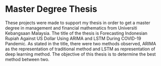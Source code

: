 # Master Degree Thesis
These projects were made to support my thesis in order to get a master degree in management and financial mathematics from Universiti Kebangsaan Malaysia.
The title of the thesis is Forecasting Indonesian Rupiah Against US Dollar Using ARIMA and LSTM During COVID-19 Pandemic.
As stated in the title, there were two methods observed, ARIMA as the representation of traditional method and LSTM as representation of deep learning method.
The objective of this thesis is to determine the best method between two.

